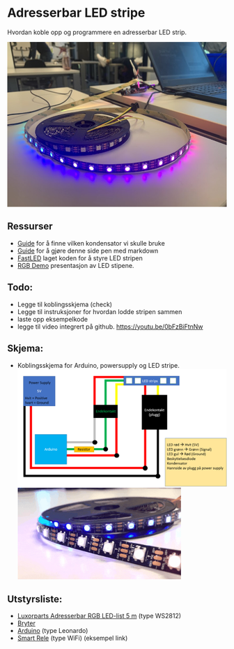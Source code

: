 # Adresserbar LED stripe
Hvordan koble opp og programmere en adresserbar LED strip.

![Bild på rull på bord](img/rull_pa_bord.jpg)

## Ressurser
- [Guide](https://learn.adafruit.com/adafruit-neopixel-uberguide/powering-neopixels) for å finne vilken kondensator vi skulle bruke
- [Guide](https://www.markdownguide.org/cheat-sheet/) for å gjøre denne side pen med markdown
- [FastLED](http://fastled.io/) laget koden for å styre LED stripen
- [RGB Demo](https://youtu.be/0bFzBiFtnNw) presentasjon av LED stipene.

## Todo:
- Legge til koblingsskjema (check)
- Legge til instruksjoner for hvordan lodde stripen sammen
- laste opp eksempelkode
- legge til video integrert på github. https://youtu.be/0bFzBiFtnNw


## Skjema:
- Koblingsskjema for Arduino, powersupply og LED stripe.
![LED Koblingsskjema](img/LED_tegning_v4.png)
![LED Koblingsskjema](img/LED_gif.gif)

## Utstyrsliste:
- <a href="https://www.kjell.com/no/produkter/elektro-og-verktoy/utviklerkit/arduino/tilbehor/luxorparts-adresserbar-rgb-led-list-5-m-p87963">Luxorparts Adresserbar RGB LED-list 5 m</a> (type WS2812)
- <a href="https://uk.rs-online.com/web/p/push-button-complete-units/2258150/">Bryter</a> 
- <a href="https://www.elfadistrelec.no/no/mikrokontroller-leonardo-stiftlister-arduino-a000057/p/11038915">Arduino</a> (type Leonardo)
- <a href="https://www.netonnet.no/art/smarte-hjem/smarte-elektriske-artikler/smartkontakter/d-link-wi-fi-smart-plug-dsp-w118/1009478.16666/?utm_source=prisguide&utm_medium=cpc&utm_term=1009478%2B-%20D-Link%20Wi-Fi%20Smart%20Plug%20DSP-W118&utm_campaign=prospecting_conversion_prisguide-prisjamforelse_no&dclid=CNzV7ZjDse0CFU8EGQod7_ANdg">Smart Rele</a> (type WiFi) (eksempel link)


